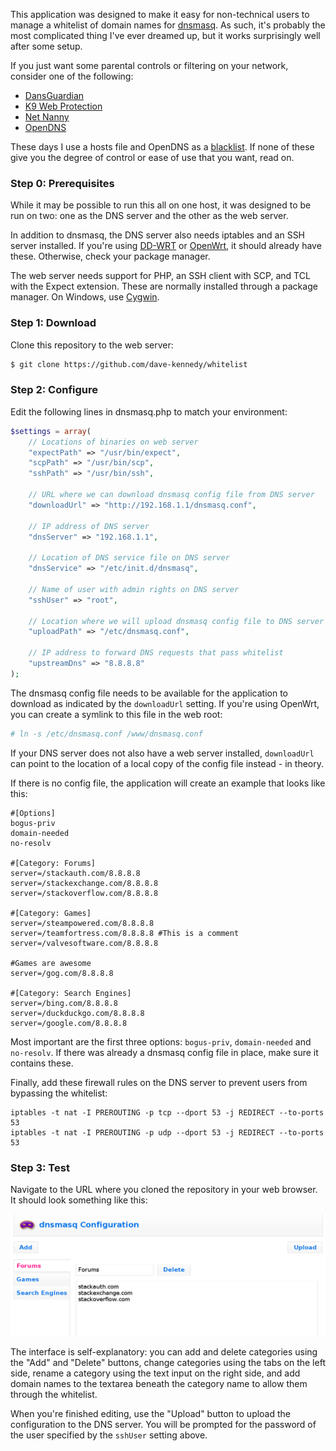 This application was designed to make it easy for non-technical users to manage
a whitelist of domain names for [dnsmasq][1]. As such, it's probably the most
complicated thing I've ever dreamed up, but it works surprisingly well after
some setup.

If you just want some parental controls or filtering on your network, consider
one of the following:

* [DansGuardian][2]
* [K9 Web Protection][3]
* [Net Nanny][4]
* [OpenDNS][5]

These days I use a hosts file and OpenDNS as a [blacklist][6]. If none of these
give you the degree of control or ease of use that you want, read on.

### Step 0: Prerequisites

While it may be possible to run this all on one host, it was designed to be run
on two: one as the DNS server and the other as the web server.

In addition to dnsmasq, the DNS server also needs iptables and an SSH server
installed. If you're using [DD-WRT][7] or [OpenWrt][8], it should already have
these. Otherwise, check your package manager.

The web server needs support for PHP, an SSH client with SCP, and TCL with the
Expect extension. These are normally installed through a package manager. On
Windows, use [Cygwin][9].

### Step 1: Download

Clone this repository to the web server:

```sh
$ git clone https://github.com/dave-kennedy/whitelist
```

### Step 2: Configure

Edit the following lines in dnsmasq.php to match your environment:

```php
$settings = array(
    // Locations of binaries on web server
    "expectPath" => "/usr/bin/expect",
    "scpPath" => "/usr/bin/scp",
    "sshPath" => "/usr/bin/ssh",

    // URL where we can download dnsmasq config file from DNS server
    "downloadUrl" => "http://192.168.1.1/dnsmasq.conf",

    // IP address of DNS server
    "dnsServer" => "192.168.1.1",

    // Location of DNS service file on DNS server
    "dnsService" => "/etc/init.d/dnsmasq",

    // Name of user with admin rights on DNS server
    "sshUser" => "root",

    // Location where we will upload dnsmasq config file to DNS server
    "uploadPath" => "/etc/dnsmasq.conf",

    // IP address to forward DNS requests that pass whitelist
    "upstreamDns" => "8.8.8.8"
);
```

The dnsmasq config file needs to be available for the application to download as
indicated by the `downloadUrl` setting. If you're using OpenWrt, you can create
a symlink to this file in the web root:

```sh
# ln -s /etc/dnsmasq.conf /www/dnsmasq.conf
```

If your DNS server does not also have a web server installed, `downloadUrl` can
point to the location of a local copy of the config file instead - in theory.

If there is no config file, the application will create an example that looks
like this:

```
#[Options]
bogus-priv
domain-needed
no-resolv

#[Category: Forums]
server=/stackauth.com/8.8.8.8
server=/stackexchange.com/8.8.8.8
server=/stackoverflow.com/8.8.8.8

#[Category: Games]
server=/steampowered.com/8.8.8.8
server=/teamfortress.com/8.8.8.8 #This is a comment
server=/valvesoftware.com/8.8.8.8

#Games are awesome
server=/gog.com/8.8.8.8

#[Category: Search Engines]
server=/bing.com/8.8.8.8
server=/duckduckgo.com/8.8.8.8
server=/google.com/8.8.8.8
```

Most important are the first three options: `bogus-priv`, `domain-needed` and
`no-resolv`. If there was already a dnsmasq config file in place, make sure it
contains these.

Finally, add these firewall rules on the DNS server to prevent users from
bypassing the whitelist:

```
iptables -t nat -I PREROUTING -p tcp --dport 53 -j REDIRECT --to-ports 53
iptables -t nat -I PREROUTING -p udp --dport 53 -j REDIRECT --to-ports 53
```

### Step 3: Test

Navigate to the URL where you cloned the repository in your web browser. It
should look something like this:

![Screenshot](screenshot.png)

The interface is self-explanatory: you can add and delete categories using the
"Add" and "Delete" buttons, change categories using the tabs on the left side,
rename a category using the text input on the right side, and add domain names
to the textarea beneath the category name to allow them through the whitelist.

When you're finished editing, use the "Upload" button to upload the
configuration to the DNS server. You will be prompted for the password of the
user specified by the `sshUser` setting above.

[1]: http://www.thekelleys.org.uk/dnsmasq/doc.html
[2]: http://www.dansguardian.org/
[3]: http://www.k9webprotection.com/
[4]: http://www.netnanny.com/
[5]: http://www.opendns.com/
[6]: https://github.com/dave-kennedy/blacklist
[7]: http://www.dd-wrt.com/
[8]: http://www.openwrt.org/
[9]: http://www.cygwin.com/
